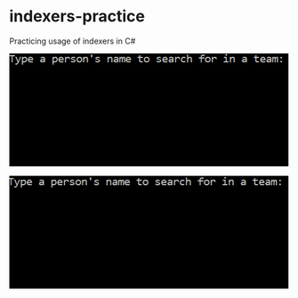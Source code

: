 # indexers-practice
Practicing usage of indexers in C#

![Alt Text](https://github.com/slowiakjakub/indexers-practice/blob/master/gifs/1.gif)

![Alt Text](https://github.com/slowiakjakub/indexers-practice/blob/master/gifs/2.gif)